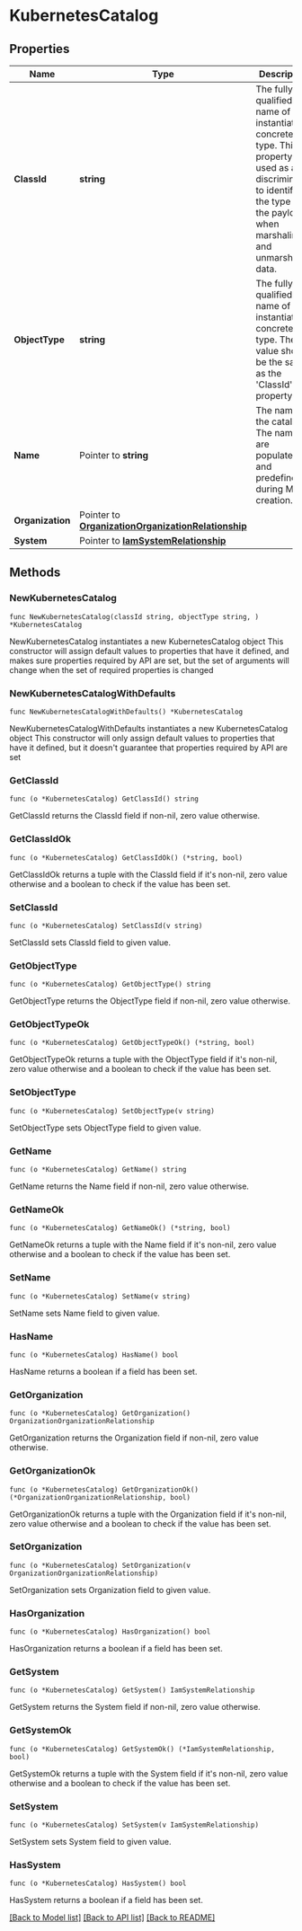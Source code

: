 # KubernetesCatalog

## Properties

Name | Type | Description | Notes
------------ | ------------- | ------------- | -------------
**ClassId** | **string** | The fully-qualified name of the instantiated, concrete type. This property is used as a discriminator to identify the type of the payload when marshaling and unmarshaling data. | [default to "kubernetes.Catalog"]
**ObjectType** | **string** | The fully-qualified name of the instantiated, concrete type. The value should be the same as the &#39;ClassId&#39; property. | [default to "kubernetes.Catalog"]
**Name** | Pointer to **string** | The name of the catalog. The names are populated and predefined during MO creation. | [optional] [readonly] 
**Organization** | Pointer to [**OrganizationOrganizationRelationship**](organization.Organization.Relationship.md) |  | [optional] 
**System** | Pointer to [**IamSystemRelationship**](iam.System.Relationship.md) |  | [optional] 

## Methods

### NewKubernetesCatalog

`func NewKubernetesCatalog(classId string, objectType string, ) *KubernetesCatalog`

NewKubernetesCatalog instantiates a new KubernetesCatalog object
This constructor will assign default values to properties that have it defined,
and makes sure properties required by API are set, but the set of arguments
will change when the set of required properties is changed

### NewKubernetesCatalogWithDefaults

`func NewKubernetesCatalogWithDefaults() *KubernetesCatalog`

NewKubernetesCatalogWithDefaults instantiates a new KubernetesCatalog object
This constructor will only assign default values to properties that have it defined,
but it doesn't guarantee that properties required by API are set

### GetClassId

`func (o *KubernetesCatalog) GetClassId() string`

GetClassId returns the ClassId field if non-nil, zero value otherwise.

### GetClassIdOk

`func (o *KubernetesCatalog) GetClassIdOk() (*string, bool)`

GetClassIdOk returns a tuple with the ClassId field if it's non-nil, zero value otherwise
and a boolean to check if the value has been set.

### SetClassId

`func (o *KubernetesCatalog) SetClassId(v string)`

SetClassId sets ClassId field to given value.


### GetObjectType

`func (o *KubernetesCatalog) GetObjectType() string`

GetObjectType returns the ObjectType field if non-nil, zero value otherwise.

### GetObjectTypeOk

`func (o *KubernetesCatalog) GetObjectTypeOk() (*string, bool)`

GetObjectTypeOk returns a tuple with the ObjectType field if it's non-nil, zero value otherwise
and a boolean to check if the value has been set.

### SetObjectType

`func (o *KubernetesCatalog) SetObjectType(v string)`

SetObjectType sets ObjectType field to given value.


### GetName

`func (o *KubernetesCatalog) GetName() string`

GetName returns the Name field if non-nil, zero value otherwise.

### GetNameOk

`func (o *KubernetesCatalog) GetNameOk() (*string, bool)`

GetNameOk returns a tuple with the Name field if it's non-nil, zero value otherwise
and a boolean to check if the value has been set.

### SetName

`func (o *KubernetesCatalog) SetName(v string)`

SetName sets Name field to given value.

### HasName

`func (o *KubernetesCatalog) HasName() bool`

HasName returns a boolean if a field has been set.

### GetOrganization

`func (o *KubernetesCatalog) GetOrganization() OrganizationOrganizationRelationship`

GetOrganization returns the Organization field if non-nil, zero value otherwise.

### GetOrganizationOk

`func (o *KubernetesCatalog) GetOrganizationOk() (*OrganizationOrganizationRelationship, bool)`

GetOrganizationOk returns a tuple with the Organization field if it's non-nil, zero value otherwise
and a boolean to check if the value has been set.

### SetOrganization

`func (o *KubernetesCatalog) SetOrganization(v OrganizationOrganizationRelationship)`

SetOrganization sets Organization field to given value.

### HasOrganization

`func (o *KubernetesCatalog) HasOrganization() bool`

HasOrganization returns a boolean if a field has been set.

### GetSystem

`func (o *KubernetesCatalog) GetSystem() IamSystemRelationship`

GetSystem returns the System field if non-nil, zero value otherwise.

### GetSystemOk

`func (o *KubernetesCatalog) GetSystemOk() (*IamSystemRelationship, bool)`

GetSystemOk returns a tuple with the System field if it's non-nil, zero value otherwise
and a boolean to check if the value has been set.

### SetSystem

`func (o *KubernetesCatalog) SetSystem(v IamSystemRelationship)`

SetSystem sets System field to given value.

### HasSystem

`func (o *KubernetesCatalog) HasSystem() bool`

HasSystem returns a boolean if a field has been set.


[[Back to Model list]](../README.md#documentation-for-models) [[Back to API list]](../README.md#documentation-for-api-endpoints) [[Back to README]](../README.md)



